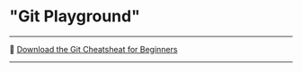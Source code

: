 # "Git Playground"

---

🔗
[Download the Git Cheatsheat for Beginners](https://courses.davegray.codes/git-cheatsheet-for-beginners)

---
